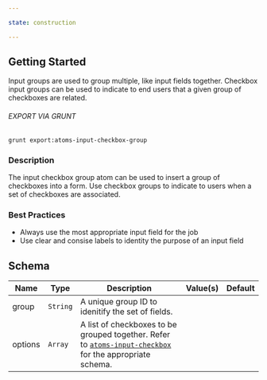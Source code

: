 ```yaml
---

state: construction

---
```


## Getting Started

Input groups are used to group multiple, like input fields together. Checkbox input groups can be used to indicate to end users that a given group of checkboxes are related.

###### EXPORT VIA GRUNT

```
grunt export:atoms-input-checkbox-group
```


### Description

The input checkbox group atom can be used to insert a group of checkboxes into a form. Use checkbox groups to indicate to users when a set of checkboxes are associated.


### Best Practices

- Always use the most appropriate input field for the job
- Use clear and consise labels to identity the purpose of an input field


## Schema

| Name        | Type      | Description                                           | Value(s)            | Default   |
|-------------|-----------|-------------------------------------------------------|---------------------|-----------|
| group       | `String`  | A unique group ID to idenitify the set of fields.     |                     |           |
| options     | `Array`   | A list of checkboxes to be grouped together. Refer to [`atoms-input-checkbox`](/patterns/20-atoms-forms-04-input-checkbox/20-atoms-forms-04-input-checkbox.html) for the appropriate schema. |        |       |

